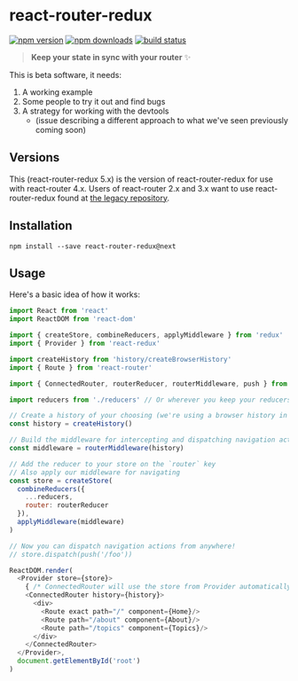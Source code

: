 # react-router-redux

[![npm version](https://img.shields.io/npm/v/react-router-redux/next.svg?style=flat-square)](https://www.npmjs.com/package/react-router-redux)  [![npm downloads](https://img.shields.io/npm/dm/react-router-redux.svg?style=flat-square)](https://www.npmjs.com/package/react-router-redux) [![build status](https://img.shields.io/travis/reactjs/react-router-redux/master.svg?style=flat-square)](https://travis-ci.org/reactjs/react-router-redux)

> **Keep your state in sync with your router** :sparkles:

This is beta software, it needs:

1. A working example
2. Some people to try it out and find bugs
3. A strategy for working with the devtools
   - (issue describing a different approach to what we've seen previously coming soon)
   
## Versions

This (react-router-redux 5.x) is the version of react-router-redux for use with react-router 4.x. 
Users of react-router 2.x and 3.x want to use react-router-redux found at [the legacy repository](https://github.com/reactjs/react-router-redux).

## Installation

```
npm install --save react-router-redux@next
```

## Usage

Here's a basic idea of how it works:

```js
import React from 'react'
import ReactDOM from 'react-dom'

import { createStore, combineReducers, applyMiddleware } from 'redux'
import { Provider } from 'react-redux'

import createHistory from 'history/createBrowserHistory'
import { Route } from 'react-router'

import { ConnectedRouter, routerReducer, routerMiddleware, push } from 'react-router-redux'

import reducers from './reducers' // Or wherever you keep your reducers

// Create a history of your choosing (we're using a browser history in this case)
const history = createHistory()

// Build the middleware for intercepting and dispatching navigation actions
const middleware = routerMiddleware(history)

// Add the reducer to your store on the `router` key
// Also apply our middleware for navigating
const store = createStore(
  combineReducers({
    ...reducers,
    router: routerReducer
  }),
  applyMiddleware(middleware)
)

// Now you can dispatch navigation actions from anywhere!
// store.dispatch(push('/foo'))

ReactDOM.render(
  <Provider store={store}>
    { /* ConnectedRouter will use the store from Provider automatically */ }
    <ConnectedRouter history={history}>
      <div>
        <Route exact path="/" component={Home}/>
        <Route path="/about" component={About}/>
        <Route path="/topics" component={Topics}/>
      </div>
    </ConnectedRouter>
  </Provider>,
  document.getElementById('root')
)
```
